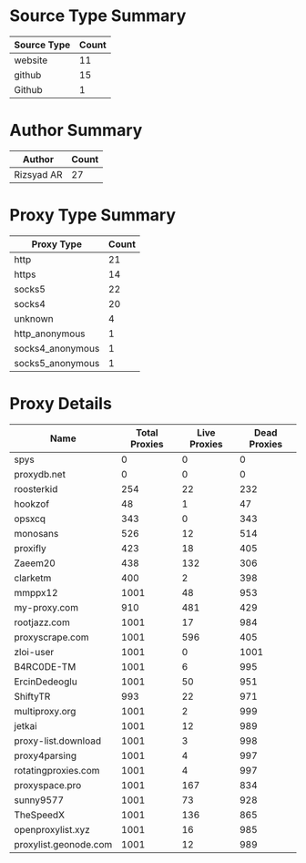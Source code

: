 # Source Type Summary

| Source Type | Count |
|-------------|-------|
| website | 11 |
| github | 15 |
| Github | 1 |


# Author Summary

| Author | Count |
|--------|-------|
| Rizsyad AR | 27 |


# Proxy Type Summary

| Proxy Type | Count |
|------------|-------|
| http | 21 |
| https | 14 |
| socks5 | 22 |
| socks4 | 20 |
| unknown | 4 |
| http_anonymous | 1 |
| socks4_anonymous | 1 |
| socks5_anonymous | 1 |


# Proxy Details

| Name | Total Proxies | Live Proxies | Dead Proxies |
|------|---------------|--------------|---------------|
| spys | 0 | 0 | 0 |
| proxydb.net | 0 | 0 | 0 |
| roosterkid | 254 | 22 | 232 |
| hookzof | 48 | 1 | 47 |
| opsxcq | 343 | 0 | 343 |
| monosans | 526 | 12 | 514 |
| proxifly | 423 | 18 | 405 |
| Zaeem20 | 438 | 132 | 306 |
| clarketm | 400 | 2 | 398 |
| mmppx12 | 1001 | 48 | 953 |
| my-proxy.com | 910 | 481 | 429 |
| rootjazz.com | 1001 | 17 | 984 |
| proxyscrape.com | 1001 | 596 | 405 |
| zloi-user | 1001 | 0 | 1001 |
| B4RC0DE-TM | 1001 | 6 | 995 |
| ErcinDedeoglu | 1001 | 50 | 951 |
| ShiftyTR | 993 | 22 | 971 |
| multiproxy.org | 1001 | 2 | 999 |
| jetkai | 1001 | 12 | 989 |
| proxy-list.download | 1001 | 3 | 998 |
| proxy4parsing | 1001 | 4 | 997 |
| rotatingproxies.com | 1001 | 4 | 997 |
| proxyspace.pro | 1001 | 167 | 834 |
| sunny9577 | 1001 | 73 | 928 |
| TheSpeedX | 1001 | 136 | 865 |
| openproxylist.xyz | 1001 | 16 | 985 |
| proxylist.geonode.com | 1001 | 12 | 989 |
